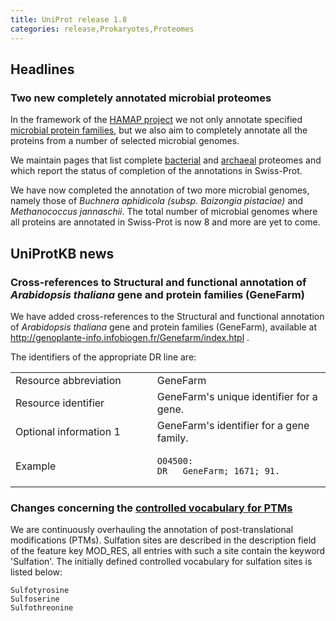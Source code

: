 ```yaml
---
title: UniProt release 1.8
categories: release,Prokaryotes,Proteomes
---
```


## Headlines

### Two new completely annotated microbial proteomes

In the framework of the [HAMAP project](http://www.expasy.org/sprot/hamap/) we not only annotate specified [microbial protein families](http://www.expasy.org/sprot/hamap/families.html), but we also aim to completely annotate all the proteins from a number of selected microbial genomes.

We maintain pages that list complete [bacterial](http://www.expasy.org/sprot/hamap/bacteria.html) and [archaeal](http://www.expasy.org/sprot/hamap/archaea.html) proteomes and which report the status of completion of the annotations in Swiss-Prot.

We have now completed the annotation of two more microbial genomes, namely those of *Buchnera aphidicola (subsp. Baizongia pistaciae)* and *Methanococcus jannaschii*. The total number of microbial genomes where all proteins are annotated in Swiss-Prot is now 8 and more are yet to come.

## UniProtKB news

### Cross-references to Structural and functional annotation of *Arabidopsis thaliana* gene and protein families (GeneFarm)

We have added cross-references to the Structural and functional annotation of *Arabidopsis thaliana* gene and protein families (GeneFarm), available at <http://genoplante-info.infobiogen.fr/Genefarm/index.htpl> .

The identifiers of the appropriate DR line are:

<table><colgroup><col style="width: 45%" /><col style="width: 55%" /></colgroup><tbody><tr class="odd"><td>Resource abbreviation</td><td>GeneFarm</td></tr><tr class="even"><td>Resource identifier</td><td>GeneFarm's unique identifier for a gene.</td></tr><tr class="odd"><td>Optional information 1</td><td>GeneFarm's identifier for a gene family.</td></tr><tr class="even"><td>Example</td><td><pre><code>O04500:
DR   GeneFarm; 1671; 91.</code></pre></td></tr></tbody></table>

### Changes concerning the [controlled vocabulary for PTMs](http://www.uniprot.org/docs/ptmlist)

We are continuously overhauling the annotation of post-translational modifications (PTMs). Sulfation sites are described in the description field of the feature key MOD\_RES, all entries with such a site contain the keyword 'Sulfation'. The initially defined controlled vocabulary for sulfation sites is listed below:

    Sulfotyrosine
    Sulfoserine
    Sulfothreonine
